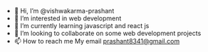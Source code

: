 - 👋 Hi, I’m @vishwakarma-prashant
- 👀 I’m interested in web development
- 🌱 I’m currently learning javascript and react js 
- 💞️ I’m looking to collaborate on some web development projects
- 📫 How to reach me My email prashant8341@gmail.com

<!---
vishwakarma-prashant/vishwakarma-prashant is a ✨ special ✨ repository because its `README.md` (this file) appears on your GitHub profile.
You can click the Preview link to take a look at your changes.
--->
